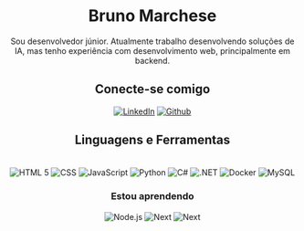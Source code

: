 <h1 align="center">Bruno Marchese</h1>
<p align="center">Sou desenvolvedor júnior. Atualmente trabalho desenvolvendo soluções de IA, mas tenho experiência com desenvolvimento web, principalmente em backend.</p>

<h2 align="center">Conecte-se comigo</h2>

<div align="center">

[![LinkedIn](https://img.shields.io/badge/LinkedIn-0077B5?style=for-the-badge&logo=linkedin&logoColor=white)](https://www.linkedin.com/in/bruno-grizzo-marchese-a8566420a)
[![Github](https://img.shields.io/badge/Github-000?style=for-the-badge&logo=Github&logoColor=fffff)](https://github.com/Bmarchese)
</div>

<h2 align="center">Linguagens e Ferramentas</h3>

<div align="center">

<div style="display: inline_block"><br/>
<img aLign="center" alt="HTML 5" src="https://img.shields.io/badge/HTML5-E34F26?style=for-the-badge&logo=html5&logoColor=white" />
<img aLign="center" alt="CSS" src="https://img.shields.io/badge/CSS3-1572B6?style=for-the-badge&logo=css3&logoColor=white" />
<img aLign="center" alt="JavaScript" src="https://img.shields.io/badge/JavaScript-323330?style=for-the-badge&logo=javascript&logoColor=F7DF1E" />
<img align="center" alt="Python" src="https://img.shields.io/badge/Python-3776AB?style=for-the-badge&logo=python&logoColor=white" />
<img align="center" alt="C#" src="https://img.shields.io/badge/C%23-239120?style=for-the-badge&logo=c-sharp&logoColor=white" />
<img align="center" alt=".NET" src="https://img.shields.io/badge/.NET-512BD4?style=for-the-badge&logo=dotnet&logoColor=white" />
<img align="center" alt="Docker" src="https://img.shields.io/badge/Docker-2496ED?style=for-the-badge&logo=docker&logoColor=white" />
<img aLign="center" alt="MySQL" src="https://img.shields.io/badge/MySQL-00000F?style=for-the-badge&logo=mysql&logoColor=white" />
</div>

<h3 align="center">Estou aprendendo</h3>

<div align="center">
<img aLign="center" alt="Node.js" src="https://img.shields.io/badge/Node.js-43853D?style=for-the-badge&logo=node.js&logoColor=white" />
<img align="center" alt="Next" src="https://img.shields.io/badge/React-20232A?style=for-the-badge&logo=react&logoColor=61DAFB" />
<img align="center" alt="Next" src="https://img.shields.io/badge/Next-black?style=for-the-badge&logo=next.js&logoColor=white" />
</div>
</div>

